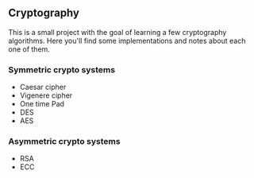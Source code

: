 ## Cryptography

This is a small project with the goal of learning a few cryptography algorithms.
Here you'll find some implementations and notes about each one of them.

### Symmetric crypto systems
- Caesar cipher
- Vigenere cipher
- One time Pad
- DES 
- AES

### Asymmetric crypto systems
- RSA
- ECC